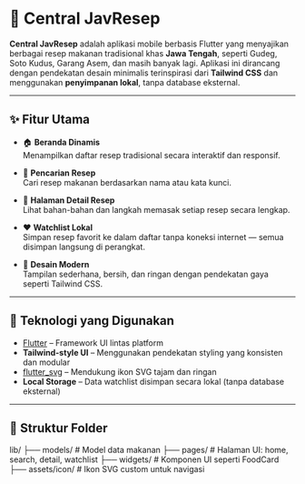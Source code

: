 # 📱 Central JavResep

**Central JavResep** adalah aplikasi mobile berbasis Flutter yang menyajikan berbagai resep makanan tradisional khas **Jawa Tengah**, seperti Gudeg, Soto Kudus, Garang Asem, dan masih banyak lagi. Aplikasi ini dirancang dengan pendekatan desain minimalis terinspirasi dari **Tailwind CSS** dan menggunakan **penyimpanan lokal**, tanpa database eksternal.

---

## ✨ Fitur Utama

- 🏠 **Beranda Dinamis**  
  Menampilkan daftar resep tradisional secara interaktif dan responsif.

- 🔎 **Pencarian Resep**  
  Cari resep makanan berdasarkan nama atau kata kunci.

- 📄 **Halaman Detail Resep**  
  Lihat bahan-bahan dan langkah memasak setiap resep secara lengkap.

- ❤️ **Watchlist Lokal**  
  Simpan resep favorit ke dalam daftar tanpa koneksi internet — semua disimpan langsung di perangkat.

- 🎨 **Desain Modern**  
  Tampilan sederhana, bersih, dan ringan dengan pendekatan gaya seperti Tailwind CSS.

---

## 🔧 Teknologi yang Digunakan

- [Flutter](https://flutter.dev/) – Framework UI lintas platform
- **Tailwind-style UI** – Menggunakan pendekatan styling yang konsisten dan modular
- [flutter_svg](https://pub.dev/packages/flutter_svg) – Mendukung ikon SVG tajam dan ringan
- **Local Storage** – Data watchlist disimpan secara lokal (tanpa database eksternal)

---

## 📁 Struktur Folder

lib/
├── models/ # Model data makanan
├── pages/ # Halaman UI: home, search, detail, watchlist
├── widgets/ # Komponen UI seperti FoodCard
├── assets/icon/ # Ikon SVG custom untuk navigasi

